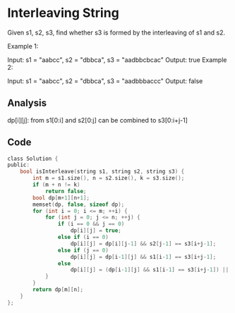 # Interleaving String

Given s1, s2, s3, find whether s3 is formed by the interleaving of s1 and s2.

Example 1:

Input: s1 = "aabcc", s2 = "dbbca", s3 = "aadbbcbcac"
Output: true
Example 2:

Input: s1 = "aabcc", s2 = "dbbca", s3 = "aadbbbaccc"
Output: false

## Analysis

dp[i][j]: from s1[0:i] and s2[0:j] can be combined to s3[0:i+j-1]

## Code

```c
class Solution {
public:
    bool isInterleave(string s1, string s2, string s3) {
        int m = s1.size(), n = s2.size(), k = s3.size();
        if (m + n != k)
            return false;
        bool dp[m+1][n+1];
        memset(dp, false, sizeof dp);
        for (int i = 0; i <= m; ++i) {
            for (int j = 0; j <= n; ++j) {
                if (i == 0 && j == 0)
                    dp[i][j] = true;
                else if (i == 0)
                    dp[i][j] = dp[i][j-1] && s2[j-1] == s3[i+j-1];
                else if (j == 0)
                    dp[i][j] = dp[i-1][j] && s1[i-1] == s3[i+j-1];
                else
                    dp[i][j] = (dp[i-1][j] && s1[i-1] == s3[i+j-1]) || (dp[i][j-1] && s2[j-1] == s3[i+j-1]);
            }
        }
        return dp[m][n];
    }
};
```

